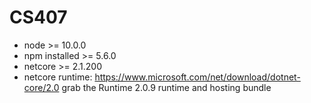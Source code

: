 # CS407
- node >= 10.0.0
- npm installed >= 5.6.0
- netcore >= 2.1.200
- netcore runtime: https://www.microsoft.com/net/download/dotnet-core/2.0 grab the Runtime 2.0.9 runtime and hosting bundle
